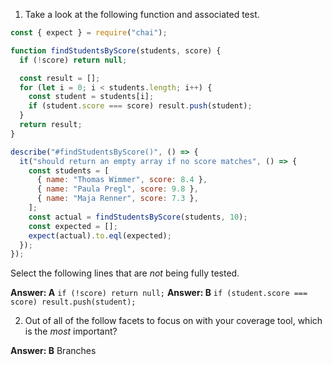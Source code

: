 1. Take a look at the following function and associated test.

```javascript
const { expect } = require("chai");

function findStudentsByScore(students, score) {
  if (!score) return null;

  const result = [];
  for (let i = 0; i < students.length; i++) {
    const student = students[i];
    if (student.score === score) result.push(student);
  }
  return result;
}

describe("#findStudentsByScore()", () => {
  it("should return an empty array if no score matches", () => {
    const students = [
      { name: "Thomas Wimmer", score: 8.4 },
      { name: "Paula Pregl", score: 9.8 },
      { name: "Maja Renner", score: 7.3 },
    ];
    const actual = findStudentsByScore(students, 10);
    const expected = [];
    expect(actual).to.eql(expected);
  });
});
```

Select the following lines that are _not_ being fully tested.

**Answer:  A** `if (!score) return null;`
**Answer:  B** `if (student.score === score) result.push(student);`


2.  Out of all of the follow facets to focus on with your coverage tool, which is the _most_ important?

**Answer:  B** Branches